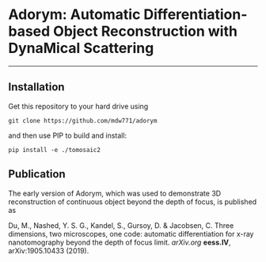 # Adorym: Automatic Differentiation-based Object Reconstruction with DynaMical Scattering
---

## Installation
Get this repository to your hard drive using 
```
git clone https://github.com/mdw771/adorym
```
and then use PIP to build and install:
```
pip install -e ./tomosaic2
```


## Publication
The early version of Adorym, which was used to demonstrate 3D reconstruction of continuous object beyond the depth of focus, is published as

Du, M., Nashed, Y. S. G., Kandel, S., Gursoy, D. & Jacobsen, C. Three dimensions, two microscopes, one code: automatic differentiation for x-ray nanotomography beyond the depth of focus limit. *arXiv.org* **eess.IV**, arXiv:1905.10433 (2019).
  
